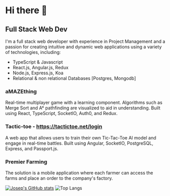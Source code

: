 # Hi there 👋


## Full Stack Web Dev


I'm a full stack web developer with experience in Project Management and a passion for creating intuitive and dynamic web applications using a variety of technologies, including:

- TypeScript & Javascript
- React.js, Angular.js, Redux
- Node.js, Express.js, Koa
- Relational & non relational Databases [Postgres, Mongodb]

<!--
### aTypical is a project focused on improving typing skills and speed. Features include personalized practice, real-time progress tracking, and customizable practice texts. Technologies used include React, Express, Mongoose, and Typescript.
-->

### aMAZEthing
Real-time multiplayer game with a learning component. Algorithms such as Merge Sort and A* pathfinding are visualized to aid in understanding. Built using React, TypeScript, SocketIO, Auth0, and Redux.

### Tactic-toe - https://tactictoe.net/login
A web app that allows users to train their own Tic-Tac-Toe AI model and engage in real-time battles. Built using Angular, SocketIO, PostgreSQL, Express, and Passport.js.

### Premier Farming
The solution is a mobile application where each farmer can access the farms and place an order to the company's factory.

<!--
- 🔭 I’m currently working on ...
- 🌱 I’m currently learning ...
- 👯 I’m looking to collaborate on ...
- 🤔 I’m looking for help with ...
- 💬 Ask me about ...
- 📫 How to reach me: ...
- ⚡ Fun fact: ...
-->

[![Josep's GitHub stats](https://github-readme-stats.vercel.app/api?username=josepabellana)](https://github.com/josepabellana/github-readme-stats)
![Top Langs](https://github-readme-stats.vercel.app/api/top-langs/?username=josepabellana&theme=tokyonight)
